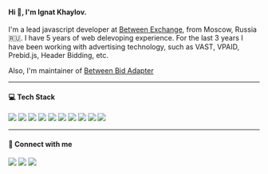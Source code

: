 #### Hi 👋, I'm Ignat Khaylov.

I'm a lead javascript developer at [Between Exchange](https://betweenx.com), from Moscow, Russia 🇷🇺. I have 5 years of web delevoping experience. For the last 3 years I have been working with advertising technology, such as VAST, VPAID, Prebid.js, Header Bidding, etc.

Also, I'm maintainer of [Between Bid Adapter](https://github.com/prebid/Prebid.js/pulls?q=is%3Apr+author%3Aignat-one)

---

#### 💻 Tech Stack

![](https://img.shields.io/badge/javascript-FFEB3B.svg?&style=for-the-badge&logo=javascript&logoColor=black)
![](https://img.shields.io/badge/typescript-3178C6.svg?&style=for-the-badge&logo=typescript&logoColor=black)
![](https://img.shields.io/badge/node.js-339933.svg?&style=for-the-badge&logo=node.js&logoColor=black)
![](https://img.shields.io/badge/express-000000.svg?&style=for-the-badge&logo=express&logoColor=white)
![](https://img.shields.io/badge/vue.js-4FC08D.svg?&style=for-the-badge&logo=vue.js&logoColor=black)
![](https://img.shields.io/badge/react-61DAFB.svg?&style=for-the-badge&logo=react&logoColor=black)
![](https://img.shields.io/badge/nuxt.js-00C58E.svg?&style=for-the-badge&logo=nuxt.js&logoColor=black)
![](https://img.shields.io/badge/mysql-4479A1.svg?&style=for-the-badge&logo=mysql&logoColor=white)
![](https://img.shields.io/badge/prebid.js-FF7043.svg?&style=for-the-badge&logoColor=white)
![](https://img.shields.io/badge/headerbidding-BA68C8.svg?&style=for-the-badge&logoColor=white)

---

#### 🤝 Connect with me

[![](https://img.shields.io/badge/ignat@ignat.one%20-%23E62B1E.svg?&style=for-the-badge&logo=mail.ru&logoColor=white)](mailto:ignat@ignat.one) 
[![](https://img.shields.io/badge/linkedin%20-%230077B5.svg?&style=for-the-badge&logo=linkedin&logoColor=white)](https://www.linkedin.com/in/ignat-khaylov/) 
[![](https://img.shields.io/badge/ignat.one%20-%23FFA500.svg?&style=for-the-badge&logo=rss&logoColor=white)](http://ignat.one) 

<!--
**ignat-one/ignat-one** is a ✨ _special_ ✨ repository because its `README.md` (this file) appears on your GitHub profile.

Here are some ideas to get you started:

- 🔭 I’m currently working on ...
- 🌱 I’m currently learning ...
- 👯 I’m looking to collaborate on ...
- 🤔 I’m looking for help with ...
- 💬 Ask me about ...
- 📫 How to reach me: ...
- 😄 Pronouns: ...
- ⚡ Fun fact: ...
-->

